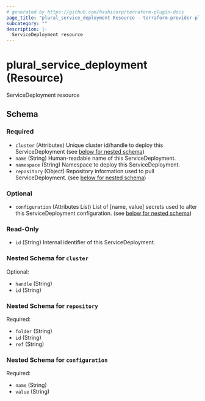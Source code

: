 ```yaml
---
# generated by https://github.com/hashicorp/terraform-plugin-docs
page_title: "plural_service_deployment Resource - terraform-provider-plural"
subcategory: ""
description: |-
  ServiceDeployment resource
---
```


# plural_service_deployment (Resource)

ServiceDeployment resource



<!-- schema generated by tfplugindocs -->
## Schema

### Required

- `cluster` (Attributes) Unique cluster id/handle to deploy this ServiceDeployment (see [below for nested schema](#nestedatt--cluster))
- `name` (String) Human-readable name of this ServiceDeployment.
- `namespace` (String) Namespace to deploy this ServiceDeployment.
- `repository` (Object) Repository information used to pull ServiceDeployment. (see [below for nested schema](#nestedatt--repository))

### Optional

- `configuration` (Attributes List) List of [name, value] secrets used to alter this ServiceDeployment configuration. (see [below for nested schema](#nestedatt--configuration))

### Read-Only

- `id` (String) Internal identifier of this ServiceDeployment.

<a id="nestedatt--cluster"></a>
### Nested Schema for `cluster`

Optional:

- `handle` (String)
- `id` (String)


<a id="nestedatt--repository"></a>
### Nested Schema for `repository`

Required:

- `folder` (String)
- `id` (String)
- `ref` (String)


<a id="nestedatt--configuration"></a>
### Nested Schema for `configuration`

Required:

- `name` (String)
- `value` (String)
